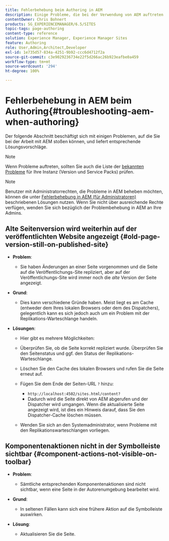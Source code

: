 ```yaml
---
title: Fehlerbehebung beim Authoring in AEM
description: Einige Probleme, die bei der Verwendung von AEM auftreten können.
contentOwner: Chris Bohnert
products: SG_EXPERIENCEMANAGER/6.5/SITES
topic-tags: page-authoring
content-type: reference
solution: Experience Manager, Experience Manager Sites
feature: Authoring
role: User,Admin,Architect,Developer
exl-id: 1e735d57-834a-4251-9b92-ccc6d4712f2a
source-git-commit: c3e9029236734e22f5d266ac26b923eafbe0a459
workflow-type: tm+mt
source-wordcount: '294'
ht-degree: 100%

---
```


# Fehlerbehebung in AEM beim Authoring{#troubleshooting-aem-when-authoring}

Der folgende Abschnitt beschäftigt sich mit einigen Problemen, auf die Sie bei der Arbeit mit AEM stoßen können, und liefert entsprechende Lösungsvorschläge.

>[!NOTE]
>
>Wenn Probleme auftreten, sollten Sie auch die Liste der [bekannten Probleme](/help/release-notes/release-notes.md) für Ihre Instanz (Version und Service Packs) prüfen.

>[!NOTE]
>
>Benutzer mit Administratorrechten, die Probleme in AEM beheben möchten, können die unter [Fehlerbehebung in AEM (für Administratoren)](/help/sites-administering/troubleshoot.md) beschriebenen Lösungen nutzen. Wenn Sie nicht über ausreichende Rechte verfügen, wenden Sie sich bezüglich der Problembehebung in AEM an Ihre Admins.

## Alte Seitenversion wird weiterhin auf der veröffentlichten Website angezeigt {#old-page-version-still-on-published-site}

* **Problem**:

   * Sie haben Änderungen an einer Seite vorgenommen und die Seite auf die Veröffentlichungs-Site repliziert, aber auf der Veröffentlichungs-Site wird immer noch die *alte* Version der Seite angezeigt.

* **Grund**:

   * Dies kann verschiedene Gründe haben. Meist liegt es am Cache (entweder dem Ihres lokalen Browsers oder dem des Dispatchers), gelegentlich kann es sich jedoch auch um ein Problem mit der Replikations-Warteschlange handeln.

* **Lösungen**:

   * Hier gibt es mehrere Möglichkeiten:
   * Überprüfen Sie, ob die Seite korrekt repliziert wurde. Überprüfen Sie den Seitenstatus und ggf. den Status der Replikations-Warteschlange.
   * Löschen Sie den Cache des lokalen Browsers und rufen Sie die Seite erneut auf.
   * Fügen Sie dem Ende der Seiten-URL `?` hinzu:

      * `http://localhost:4502/sites.html/content?`
      * Dadurch wird die Seite direkt von AEM abgerufen und der Dispatcher wird umgangen. Wenn die aktualisierte Seite angezeigt wird, ist dies ein Hinweis darauf, dass Sie den Dispatcher-Cache löschen müssen.

   * Wenden Sie sich an den Systemadministrator, wenn Probleme mit den Replikationswarteschlangen vorliegen.

## Komponentenaktionen nicht in der Symbolleiste sichtbar {#component-actions-not-visible-on-toolbar}

* **Problem**:

   * Sämtliche entsprechenden Komponentenaktionen sind nicht sichtbar, wenn eine Seite in der Autorenumgebung bearbeitet wird.

* **Grund**:

   * In seltenen Fällen kann sich eine frühere Aktion auf die Symbolleiste auswirken.

* **Lösung**:

   * Aktualisieren Sie die Seite.
